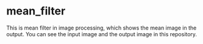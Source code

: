 # mean_filter
This is mean filter in image processing, which shows the mean image in the output.
You can see the input image and the output image in this repository.
